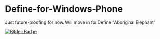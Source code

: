 Define-for-Windows-Phone
========================

Just future-proofing for now. Will move in for Define "Aboriginal Elephant"

[![Bitdeli Badge](https://d2weczhvl823v0.cloudfront.net/Project-Define/Define-for-Windows-Phone/trend.png)](https://bitdeli.com/free "Bitdeli Badge")

